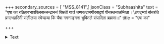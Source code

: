 +++
secondary_sources = [ "MSS_8141",]
jsonClass = "Subhaashita"
text = "एषा का रतिहावभावविलसच्चन्द्राननं बिभ्रती गात्रं चम्पकदामगौरसदृशं पीनस्तनालम्बिता।  \nपद्भ्यां संचरति प्रगल्भहरिणी संलीलया स्वेच्छया किं चैषा गगनाङ्गना भुवितले संपादिता ब्रह्मणा॥"
title = "एषा का"

+++

<details><summary>Text</summary>

एषा का रतिहावभावविलसच्चन्द्राननं बिभ्रती गात्रं चम्पकदामगौरसदृशं पीनस्तनालम्बिता।  
पद्भ्यां संचरति प्रगल्भहरिणी संलीलया स्वेच्छया किं चैषा गगनाङ्गना भुवितले संपादिता ब्रह्मणा॥
</details>
